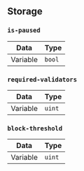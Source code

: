 ## Storage

### `is-paused`

| Data     | Type   |
| -------- | ------ |
| Variable | `bool` |


### `required-validators`

| Data     | Type   |
| -------- | ------ |
| Variable | `uint` |

### `block-threshold`

| Data     | Type   |
| -------- | ------ |
| Variable | `uint` |